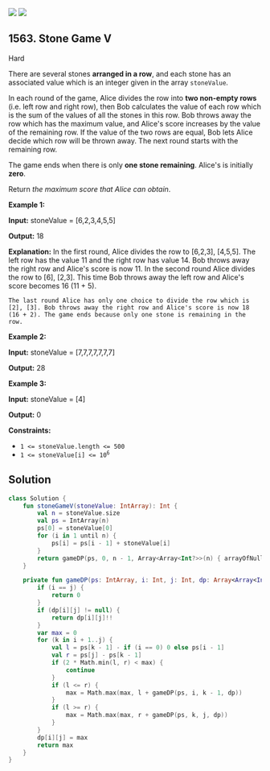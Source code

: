 [![](https://img.shields.io/github/stars/javadev/LeetCode-in-Kotlin?label=Stars&style=flat-square)](https://github.com/javadev/LeetCode-in-Kotlin)
[![](https://img.shields.io/github/forks/javadev/LeetCode-in-Kotlin?label=Fork%20me%20on%20GitHub%20&style=flat-square)](https://github.com/javadev/LeetCode-in-Kotlin/fork)

## 1563\. Stone Game V

Hard

There are several stones **arranged in a row**, and each stone has an associated value which is an integer given in the array `stoneValue`.

In each round of the game, Alice divides the row into **two non-empty rows** (i.e. left row and right row), then Bob calculates the value of each row which is the sum of the values of all the stones in this row. Bob throws away the row which has the maximum value, and Alice's score increases by the value of the remaining row. If the value of the two rows are equal, Bob lets Alice decide which row will be thrown away. The next round starts with the remaining row.

The game ends when there is only **one stone remaining**. Alice's is initially **zero**.

Return _the maximum score that Alice can obtain_.

**Example 1:**

**Input:** stoneValue = [6,2,3,4,5,5]

**Output:** 18

**Explanation:** In the first round, Alice divides the row to [6,2,3], [4,5,5]. The left row has the value 11 and the right row has value 14. Bob throws away the right row and Alice's score is now 11. In the second round Alice divides the row to [6], [2,3]. This time Bob throws away the left row and Alice's score becomes 16 (11 + 5).

    The last round Alice has only one choice to divide the row which is [2], [3]. Bob throws away the right row and Alice's score is now 18 (16 + 2). The game ends because only one stone is remaining in the row.

**Example 2:**

**Input:** stoneValue = [7,7,7,7,7,7,7]

**Output:** 28

**Example 3:**

**Input:** stoneValue = [4]

**Output:** 0

**Constraints:**

*   `1 <= stoneValue.length <= 500`
*   <code>1 <= stoneValue[i] <= 10<sup>6</sup></code>

## Solution

```kotlin
class Solution {
    fun stoneGameV(stoneValue: IntArray): Int {
        val n = stoneValue.size
        val ps = IntArray(n)
        ps[0] = stoneValue[0]
        for (i in 1 until n) {
            ps[i] = ps[i - 1] + stoneValue[i]
        }
        return gameDP(ps, 0, n - 1, Array<Array<Int?>>(n) { arrayOfNulls(n) })
    }

    private fun gameDP(ps: IntArray, i: Int, j: Int, dp: Array<Array<Int?>>): Int {
        if (i == j) {
            return 0
        }
        if (dp[i][j] != null) {
            return dp[i][j]!!
        }
        var max = 0
        for (k in i + 1..j) {
            val l = ps[k - 1] - if (i == 0) 0 else ps[i - 1]
            val r = ps[j] - ps[k - 1]
            if (2 * Math.min(l, r) < max) {
                continue
            }
            if (l <= r) {
                max = Math.max(max, l + gameDP(ps, i, k - 1, dp))
            }
            if (l >= r) {
                max = Math.max(max, r + gameDP(ps, k, j, dp))
            }
        }
        dp[i][j] = max
        return max
    }
}
```